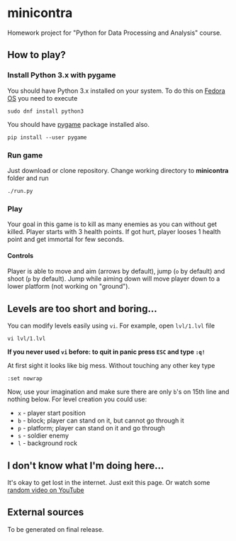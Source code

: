 # minicontra
Homework project for "Python for Data Processing and Analysis" course.

## How to play?

### Install Python 3.x with pygame
You should have Python 3.x installed on your system. To do this on [Fedora OS](https://getfedora.org/ "Get Fedora") you need to execute
```
sudo dnf install python3
```
You should have [pygame](https://www.pygame.org "pygame homepage") package installed also.
```
pip install --user pygame
```

### Run game
Just download or clone repository. Change working directory to __minicontra__ folder and run
```
./run.py
```

### Play

Your goal in this game is to kill as many enemies as you can without get killed. Player starts with 3 health points. If got hurt, player looses 1 health point and get immortal for few seconds.

#### Controls

Player is able to move and aim (arrows by default), jump (`o` by default) and shoot (`p` by default). Jump while aiming down will move player down to a lower platform (not working on "ground").

## Levels are too short and boring...

You can modify levels easily using `vi`. For example, open `lvl/1.lvl` file
```
vi lvl/1.lvl
```
__If you never used `vi` before: to quit in panic press `ESC` and type `:q!`__

At first sight it looks like big mess. Without touching any other key type
```
:set nowrap
```
Now, use your imagination and make sure there are only `b`'s on 15th line and nothing below. For level creation you could use:
* `x` - player start position
* `b` - block; player can stand on it, but cannot go through it
* `p` - platform; player can stand on it and go through
* `s` - soldier enemy
* `l` - background rock

## I don't know what I'm doing here...

It's okay to get lost in the internet. Just exit this page. Or watch some [random video on YouTube](http://ytroulette.com "YouTube Roulette")

## External sources

To be generated on final release.
